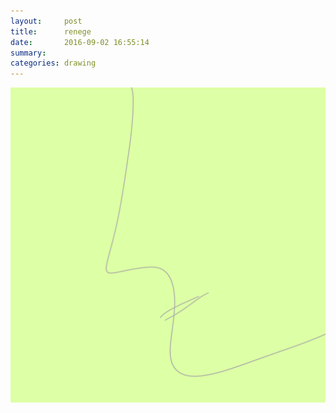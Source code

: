 ```yaml
---
layout:     post
title:      renege
date:       2016-09-02 16:55:14
summary:    
categories: drawing
---
```

![renege](/images/diary/renege.png "gotta.change")
